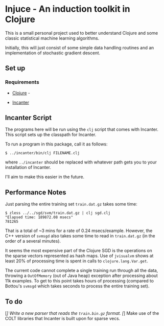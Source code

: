 Injuce - An induction toolkit in Clojure
========================================

This is a small personal project used to better understand Clojure and some classic statistical machine learning algorithms.

Initially, this will just consist of some simple data handling routines and an implementation of stochastic gradient descent.

Set up
------

### Requirements ###

* [Clojure][] - 

* [Incanter][]

[clojure]: http://clojure.org/
[incanter]: http://incanter.org/

## Incanter Script ##

The programs here will be run using the `clj` script that comes with Incanter. This script sets up the classpath for Incanter.

To run a program in this package, call it as follows:

	$ ../incanter/bin/clj FILENAME.clj

where `../incanter` should be replaced with whatever path gets you to your installation of Incanter.

I'll aim to make this easier in the future.

Performance Notes
-----------------
Just parsing the entire training set `train.dat.gz` takes some time:

	$ zless ../../sgd/svm/train.dat.gz | clj sgd.clj 
	"Elapsed time: 189872.08 msecs"
	781265

That is a total of ~3 mins for a rate of 0.24 msecs/example. However, the C++ version of `svmsgd` also takes some time to read in `train.dat.gz` (in the order of a several minutes).

It seems the most expensive part of the Clojure SGD is the operations on the sparse vectors represented as hash maps. Use of `jvisualvm` shows at least 20% of processing time is spent in calls to `clojure.lang.Var.get`. 

The current code cannot complete a single training run through all the data, throwing a `OutOfMemory` (out of Java heap) exception after processing about 11k examples. To get to this point takes hours of processing (compared to Bottou's `svmsgd` which takes seconds to process the entire training set).

To do
-----
[_] Write a new parser that reads the `train.bin.gz` format.
[_] Make use of the COLT libraries that Incanter is built upon for sparse vecs.